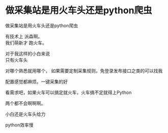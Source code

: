 # 做采集站是用火车头还是python爬虫


做采集站是用火车头还是python爬虫

有技术上 派森啊。 <br />
我们萌新才 跑火车。

对于我这样的小白来说<br />
只有火车头<img src="static/image/smiley/default/lol.gif" smilieid="12" border="0" alt="" /><img id="aimg_APZRw" onclick="zoom(this, this.src, 0, 0, 0)" class="zoom" src="https://cdn.jsdelivr.net/gh/hishis/forum-master/public/images/patch.gif" onmouseover="img_onmouseoverfunc(this)" onload="thumbImg(this)" border="0" alt="" />

对哪个熟悉就用哪个， 如果需要定制采集规则，免登录发布接口之类的可以找我

配置感觉都麻烦。一键采集的好

看需求吧，如果火车可以搞定就火车，火车搞不定就得上Python

两个都不会啊啊啊。

小白还是火车头给力

python效率慢
